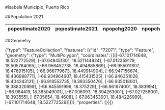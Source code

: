#Isabela Municipio, Puerto Rico

##Population 2021

| popestimate2020 | popestimate2021 | npopchg2020 | npopchg2021 | births2020 | births2021 | deaths2020 | deaths2021 | naturalchg2020 | naturalchg2021 | internationalmig2020 | internationalmig2021 | domesticmig2020 | domesticmig2021 | netmig2020 | netmig2021 | rbirth2021 | rdeath2021 | rnaturalchg2021 | rinternationalmig2021 | rdomesticmig2021 | rnetmig2021 |
|-----------------|-----------------|-------------|-------------|------------|------------|------------|------------|----------------|----------------|----------------------|----------------------|-----------------|-----------------|------------|------------|------------|------------|-----------------|-----------------------|------------------|-------------|

##Geometry

{"type": "FeatureCollection", "features": [{"id": "72071", "type": "Feature", "geometry": {"type": "MultiPolygon", "coordinates": [[[[-67.101714648, 18.522772529], [-67.048451301, 18.521144924], [-67.012359179, 18.505764065], [-66.956452735, 18.494885869], [-66.955011807, 18.476915105], [-66.966779673, 18.449914904], [-66.947156674, 18.436998771], [-66.934964607, 18.415431505], [-66.946351028, 18.404243121], [-66.918552735, 18.393350476], [-66.935018001, 18.388320999], [-66.945591999, 18.375229], [-66.961674001, 18.383994], [-66.984419, 18.385049001], [-67.006093, 18.394263001], [-67.027258001, 18.393555], [-67.05654, 18.4608], [-67.063453001, 18.484226999], [-67.101714648, 18.522772529]]]]}, "properties": {}}]}
